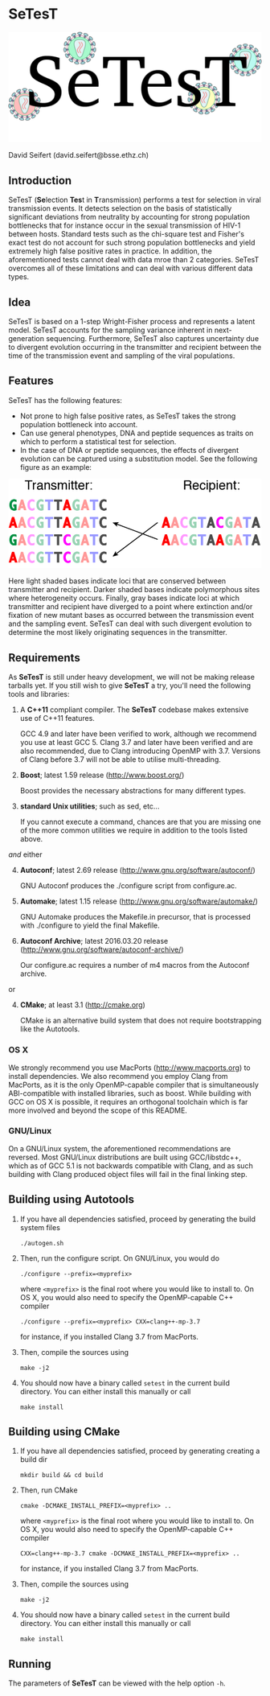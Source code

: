 # SeTesT
<p align="center">
	<img src="img/Logo.png?raw=true" alt="SeTesT"/>
</p>
David Seifert (david.seifert@bsse.ethz.ch)


## Introduction
SeTesT (**Se**lection **Tes**t in **T**ransmission) performs a test for selection in viral transmission events. It detects selection on the basis of statistically significant deviations from neutrality by accounting for strong population bottlenecks that for instance occur in the sexual transmission of HIV-1 between hosts. Standard tests such as the chi-square test and Fisher's exact test do not account for such strong population bottlenecks and yield extremely high false positive rates in practice. In addition, the aforementioned tests cannot deal with data mroe than 2 categories. SeTesT overcomes all of these limitations and can deal with various different data types.


## Idea
SeTesT is based on a 1-step Wright-Fisher process and represents a latent model. SeTesT accounts for the sampling variance inherent in next-generation sequencing. Furthermore, SeTesT also captures uncertainty due to divergent evolution occurring in the transmitter and recipient between the time of the transmission event and sampling of the viral populations.


## Features
SeTesT has the following features:

- Not prone to high false positive rates, as SeTesT takes the strong population bottleneck into account.
- Can use general phenotypes, DNA and peptide sequences as traits on which to perform a statistical test for selection.
- In the case of DNA or peptide sequences, the effects of divergent evolution can be captured using a substitution model. See the following figure as an example:
<p align="center">
	<img src="img/DivergentEvolution.png?raw=true"/>
</p>
  Here light shaded bases indicate loci that are conserved between transmitter and recipient. Darker shaded bases indicate polymorphous sites where heterogeneity occurs. Finally, gray bases indicate loci at which transmitter and recipient have diverged to a point where extinction and/or fixation of new mutant bases as occurred between the transmission event and the sampling event. SeTesT can deal with such divergent evolution to determine the most likely originating sequences in the transmitter.


## Requirements
As **SeTesT** is still under heavy development, we will not be making release tarballs yet. If you still wish to give **SeTesT** a try, you'll need the following tools and libraries:

1.  A **C++11** compliant compiler. The **SeTesT** codebase makes extensive use of C++11 features.

    GCC 4.9 and later have been verified to work, although we recommend you use at least GCC 5. Clang 3.7 and later have been verified and are also recommended, due to Clang introducing OpenMP with 3.7. Versions of Clang before 3.7 will not be able to utilise multi-threading.

2.  **Boost**; latest 1.59 release (http://www.boost.org/)

    Boost provides the necessary abstractions for many different types.

3.  **standard Unix utilities**; such as sed, etc...

    If you cannot execute a command, chances are that you are missing one of the more common utilities we require in addition to the tools listed above.

*and* either

4.  **Autoconf**; latest 2.69 release (http://www.gnu.org/software/autoconf/)

    GNU Autoconf produces the ./configure script from configure.ac.

5.  **Automake**; latest 1.15 release (http://www.gnu.org/software/automake/)

    GNU Automake produces the Makefile.in precursor, that is processed with ./configure to yield the final Makefile.

6.  **Autoconf Archive**; latest 2016.03.20 release (http://www.gnu.org/software/autoconf-archive/)

    Our configure.ac requires a number of m4 macros from the Autoconf archive.

or

4.  **CMake**; at least 3.1 (http://cmake.org)

    CMake is an alternative build system that does not require bootstrapping like the Autotools.


### OS X
We strongly recommend you use MacPorts (http://www.macports.org) to install dependencies. We also recommend you employ Clang from MacPorts, as it is the only OpenMP-capable compiler that is simultaneously ABI-compatible with installed libraries, such as boost. While building with GCC on OS X is possible, it requires an orthogonal toolchain which is far more involved and beyond the scope of this README.

### GNU/Linux
On a GNU/Linux system, the aforementioned recommendations are reversed. Most GNU/Linux distributions are built using GCC/libstdc++, which as of GCC 5.1 is not backwards compatible with Clang, and as such building with Clang produced object files will fail in the final linking step.


## Building using Autotools
1.  If you have all dependencies satisfied, proceed by generating the build system files
    ```
    ./autogen.sh
    ```

2.  Then, run the configure script. On GNU/Linux, you would do
    ```
    ./configure --prefix=<myprefix>
    ```
    where `<myprefix>` is the final root where you would like to install to.
    On OS X, you would also need to specify the OpenMP-capable C++ compiler
    ```
    ./configure --prefix=<myprefix> CXX=clang++-mp-3.7
    ```
    for instance, if you installed Clang 3.7 from MacPorts.

3.  Then, compile the sources using
    ```
    make -j2
    ```

4.  You should now have a binary called `setest` in the current build directory. You can either install this manually or call
    ```
    make install
    ```

## Building using CMake
1.  If you have all dependencies satisfied, proceed by generating creating a build dir
    ```
    mkdir build && cd build
    ```

2.  Then, run CMake
    ```
    cmake -DCMAKE_INSTALL_PREFIX=<myprefix> ..
    ```
    where `<myprefix>` is the final root where you would like to install to.
    On OS X, you would also need to specify the OpenMP-capable C++ compiler
    ```
    CXX=clang++-mp-3.7 cmake -DCMAKE_INSTALL_PREFIX=<myprefix> ..
    ```
    for instance, if you installed Clang 3.7 from MacPorts.

3.  Then, compile the sources using
    ```
    make -j2
    ```

4.  You should now have a binary called `setest` in the current build directory. You can either install this manually or call
    ```
    make install
    ```


## Running
The parameters of **SeTesT** can be viewed with the help option `-h`.
